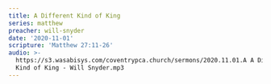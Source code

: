 ```yaml
---
title: A Different Kind of King
series: matthew
preacher: will-snyder
date: '2020-11-01'
scripture: 'Matthew 27:11-26'
audio: >-
  https://s3.wasabisys.com/coventrypca.church/sermons/2020.11.01.A A Different
  Kind of King - Will Snyder.mp3
---
```


